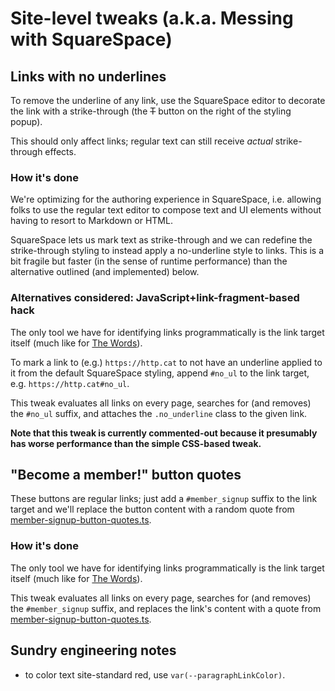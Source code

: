 # Site-level tweaks (a.k.a. Messing with SquareSpace)

## Links with no underlines

To remove the underline of any link, use the SquareSpace editor to decorate the link with a strike-through (the ~~T~~ button on the right of the styling popup).

This should only affect links; regular text can still receive _actual_ strike-through effects.

### How it's done

We're optimizing for the authoring experience in SquareSpace, i.e. allowing folks to use the regular text editor to compose text and UI elements
without having to resort to Markdown or HTML.

SquareSpace lets us mark text as strike-through and we can redefine the strike-through styling to instead apply a no-underline style to links.
This is a bit fragile but faster (in the sense of runtime performance) than the alternative outlined (and implemented) below.

### Alternatives considered: JavaScript+link-fragment-based hack

The only tool we have for identifying links programmatically is the link target itself (much like for [The Words](../the-words/README.md)).

To mark a link to (e.g.) `https://http.cat` to not have an underline applied to it from the default SquareSpace styling,
append `#no_ul` to the link target, e.g. `https://http.cat#no_ul`.

This tweak evaluates all links on every page, searches for (and removes) the `#no_ul` suffix, and attaches the `.no_underline` class to the given link.

**Note that this tweak is currently commented-out because it presumably has worse performance than the simple CSS-based tweak.**

## "Become a member!" button quotes

These buttons are regular links; just add a `#member_signup` suffix to the link target and we'll replace the button content with a random quote
from [member-signup-button-quotes.ts](member-signup-button-quotes).

### How it's done

The only tool we have for identifying links programmatically is the link target itself (much like for [The Words](../the-words/README.md)).

This tweak evaluates all links on every page, searches for (and removes) the `#member_signup` suffix,
and replaces the link's content with a quote from [member-signup-button-quotes.ts](member-signup-button-quotes).

## Sundry engineering notes

- to color text site-standard red, use `var(--paragraphLinkColor)`.
